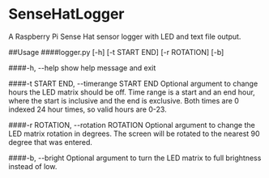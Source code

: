 # SenseHatLogger
A Raspberry Pi Sense Hat sensor logger with LED and text file output.

##Usage
####logger.py [-h] [-t START END] [-r ROTATION] [-b]

####-h, --help
show help message and exit

####-t START END, --timerange START END
Optional argument to change hours the LED matrix should be off. Time range is a start and an end hour, where the start is inclusive and the end is exclusive. Both times are 0 indexed 24 hour times, so valid hours are 0-23.

####-r ROTATION, --rotation ROTATION
Optional argument to change the LED matrix rotation in degrees. The screen will be rotated to the nearest 90 degree that was entered.

####-b, --bright
Optional argument to turn the LED matrix to full brightness instead of low.
